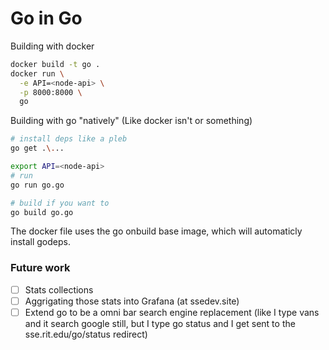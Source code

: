 Go in Go
========

Building with docker
```bash
docker build -t go .
docker run \
  -e API=<node-api> \
  -p 8000:8000 \
  go
```

Building with go "natively" (Like docker isn't or something)
```bash
# install deps like a pleb
go get .\...

export API=<node-api>
# run
go run go.go

# build if you want to
go build go.go
```

The docker file uses the go onbuild base image, which will automaticly install godeps.

### Future work
- [ ] Stats collections
- [ ] Aggrigating those stats into Grafana (at ssedev.site)
- [ ] Extend go to be a omni bar search engine replacement (like I type vans and it search google still, but I type go status and I get sent to the sse.rit.edu/go/status redirect)
